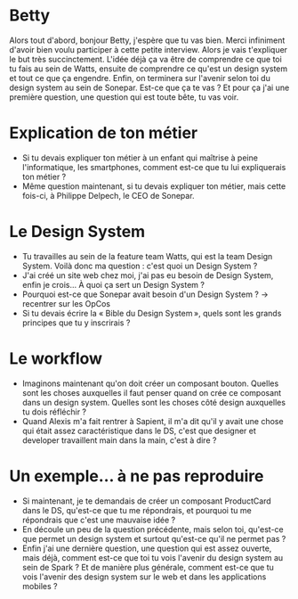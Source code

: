 # Betty

Alors tout d'abord, bonjour Betty, j'espère que tu vas bien. Merci infiniment d'avoir bien voulu participer à cette petite interview. Alors je vais t'expliquer le but très succinctement. L'idée déjà ça va être de comprendre ce que toi tu fais au sein de Watts, ensuite de comprendre ce qu'est un design system et tout ce que ça engendre. Enfin, on terminera sur l'avenir selon toi du design system au sein de Sonepar. Est-ce que ça te vas ? Et pour ça j'ai une première question, une question qui est toute bête, tu vas voir.

# Explication de ton métier

- Si tu devais expliquer ton métier à un enfant qui maîtrise à peine l'informatique, les smartphones, comment est-ce que tu lui expliquerais ton métier ?
- Même question maintenant, si tu devais expliquer ton métier, mais cette fois-ci, à Philippe Delpech, le CEO de Sonepar.

# Le Design System

- Tu travailles au sein de la feature team Watts, qui est la team Design System. Voilà donc ma question : c'est quoi un Design System ?
- J'ai créé un site web chez moi, j'ai pas eu besoin de Design System, enfin je crois… À quoi ça sert un Design System ?
- Pourquoi est-ce que Sonepar avait besoin d'un Design System ? → recentrer sur les OpCos
- Si tu devais écrire la « Bible du Design System », quels sont les grands principes que tu y inscrirais ?

# Le workflow

- Imaginons maintenant qu'on doit créer un composant bouton. Quelles sont les choses auxquelles il faut penser quand on crée ce composant dans un design system. Quelles sont les choses côté design auxquelles tu dois réfléchir ?
- Quand Alexis m'a fait rentrer à Sapient, il m'a dit qu'il y avait une chose qui était assez caractéristique dans le DS, c'est que designer et developer travaillent main dans la main, c'est à dire ?

# Un exemple… à ne pas reproduire

- Si maintenant, je te demandais de créer un composant ProductCard dans le DS, qu'est-ce que tu me répondrais, et pourquoi tu me répondrais que c'est une mauvaise idée ?
- En découle un peu de la question précédente, mais selon toi, qu'est-ce que permet un design system et surtout qu'est-ce qu'il ne permet pas ?
- Enfin j'ai une dernière question, une question qui est assez ouverte, mais déjà, comment est-ce que toi tu vois l'avenir du design system au sein de Spark ? Et de manière plus générale, comment est-ce que tu vois l'avenir des design system sur le web et dans les applications mobiles ?



